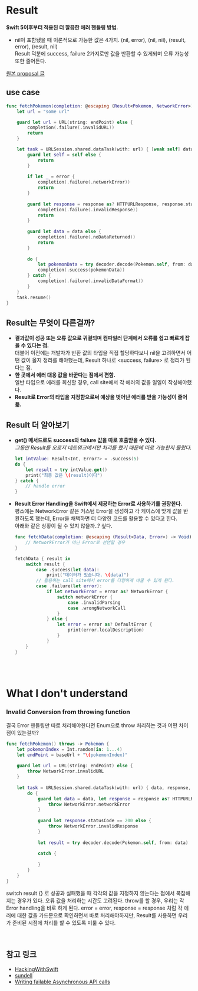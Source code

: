 # Result

**Swift 5이후부터 적용된 더 깔끔한 에러 핸들링 방법.**<br/>
- nil이 포함됐을 때 이론적으로 가능한 값은 4가지. (nil, error), (nil, nil), (result, error), (result, nil)<br/>
Result 덕분에 success, failure 2가지로만 값을 반환할 수 있게되며 오류 가능성 또한 줄어든다.<br/>

[원본 proposal 글](https://github.com/apple/swift-evolution/blob/main/proposals/0235-add-result.md)

## use case
```swift
func fetchPokemon(completion: @escaping (Result<Pokemon, NetworkError>) -> Void) {
    let url = "some url"

    guard let url = URL(string: endPoint) else {
        completion(.failure(.invalidURL))
        return
    }

    let task = URLSession.shared.dataTask(with: url) { [weak self] data, response, error in
        guard let self = self else {
            return
        }
                
        if let _ = error {
            completion(.failure(.networkError))
            return
        }
                
        guard let response = response as? HTTPURLResponse, response.statusCode == 200 else {
            completion(.failure(.invalidResponse))
            return
        }
                
        guard let data = data else {
            completion(.failure(.noDataReturned))
            return
        }
                
        do {
            let pokemonData = try decoder.decode(Pokemon.self, from: data)
            completion(.success(pokemonData))
        } catch {
            completion(.failure(.invalidDataFormat))
        }
    }
    task.resume()
}
```

## Result는 무엇이 다른걸까?
- **결과값이 성공 **또는** 오류 값으로 귀결되며 컴파일러 단계에서 오류를 쉽고 빠르게 잡을 수 있다는 점.**<br/>더불어 이전에는 개발자가 반환 값의 타입을 직접 할당하다보니 nil을 고려하면서 어떤 값이 올지 정리를 해야했는데, Result 하나로 <success, failure> 로 정리가 된다는 점.
- **한 곳에서 에러 대응 값을 바꾼다는 점에서 편함.**<br/>
일반 타입으로 에러를 회신할 경우, call site에서 각 에러의 값을 일일이 작성해야했다.
- **Result로 Error의 타입을 지정함으로써 예상을 벗어난 에러를 받을 가능성이 줄어듦.**

## Result 더 알아보기
- **get() 메서드로도 success와 failure 값을 따로 호출받을 수 있다.**<br/>
*그동안 Result를 오로지 네트워크에서만 처리를 했기 때문에 따로 가능한지 몰랐다.*

    ```swift
    let intValue: Result<Int, Error?> = .success(5)
    do {
        let result = try intValue.get()
        print("최종 값은 \(result)이다")
    } catch {
        // handle error
    }
    ```

- **Result Error Handling을 Swift에서 제공하는 Error로 사용하기를 권장한다.**<br/>
평소에는 NetworkError 같은 커스텀 Error을 생성하고 각 케이스에 맞게 값을 반환하도록 했는데, Error을 채택하면 더 다양한 코드를 활용할 수 있다고 한다.<br/>아래와 같은 상황이 될 수 있지 않을까..? 싶다.

    ```swift
    func fetchData(completion: @escaping (Result<Data, Error>) -> Void) {
        // NetworkError가 아닌 Error로 선언할 경우
    }

    fetchData { result in
        switch result {
            case .success(let data):
                print("데이터가 있습니다. \(data)")
            // 활용하는 call site에서 error를 다양하게 바꿀 수 있게 된다.
            case .failure(let error):
                if let networkError = error as? NetworkError {
                    switch networkError {
                        case .invalidParsing
                        case .wrongNetworkCall
                    }
                } else {
                    let error = error as? DefaultError {
                        print(error.localDescription)
                    }
                }
        }
    }
    ```

<br/><br/>
# What I don't understand
### Invalid Conversion from throwing function
결국 Error 핸들링만 따로 처리해야한다면 Enum으로 throw 처리하는 것과 어떤 차이점이 있는걸까?

```swift
func fetchPokemon() throws -> Pokemon {
    let pokemonIndex = Int.random(in: 1...4)
    let endPoint = baseUrl + "\(pokemonIndex)"
    
    guard let url = URL(string: endPoint) else {
        throw NetworkError.invalidURL
    }
    
    let task = URLSession.shared.dataTask(with: url) { data, response, error in
        do {
            guard let data = data, let response = response as? HTTPURLResponse else {
                throw NetworkError.networkError
            }
            
            guard let response.statusCode == 200 else {
                throw NetworkError.invalidResponse
            }
            
            let result = try decoder.decode(Pokemon.self, from: data)
            
            catch {
                
            }
        }
    }
}
```

switch result {} 로 성공과 실패했을 때 각각의 값을 지정하지 않는다는 점에서 복잡해지는 경우가 있다.
오류 값을 처리하는 시간도 고려된다. throw를 할 경우, 우리는 각 Error handling을 바로 하게 된다.
error = error, response = response 처럼 각 에러에 대한 값을 가드문으로 확인하면서 바로 처리해야하지만, Result를 사용하면 우리가 준비된 시점에 처리를 할 수 있도록 미룰 수 있다.

<br/>

## 참고 링크
- [HackingWithSwift](https://www.hackingwithswift.com/articles/161/how-to-use-result-in-swift)
- [sundell](https://www.swiftbysundell.com/articles/the-power-of-result-types-in-swift/)
- [Writing failable Asynchronous API calls](https://developer.apple.com/documentation/swift/writing-failable-asynchronous-apis)